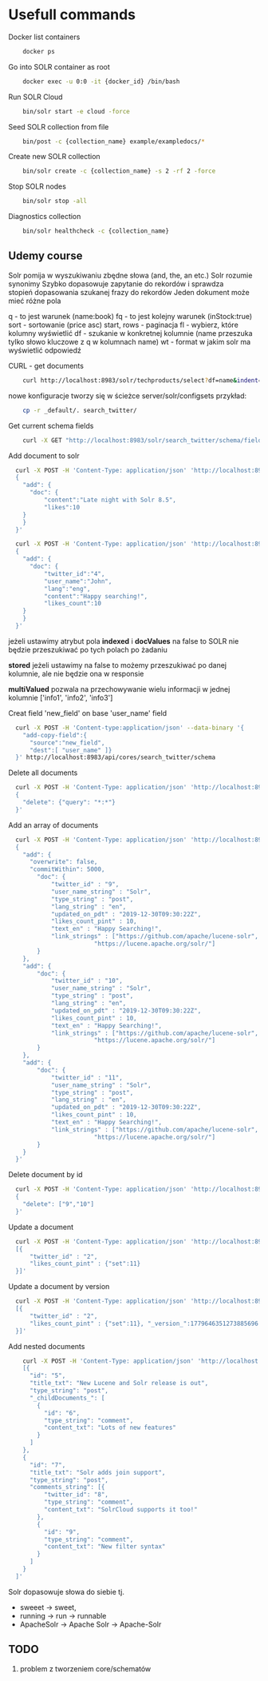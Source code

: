 # Usefull commands

Docker list containers
```bash
    docker ps
```

Go into SOLR container as root
```bash
    docker exec -u 0:0 -it {docker_id} /bin/bash
```

Run SOLR Cloud
```bash
    bin/solr start -e cloud -force
```

Seed SOLR collection from file
```bash
    bin/post -c {collection_name} example/exampledocs/*
```
    
Create new SOLR collection
```bash
    bin/solr create -c {collection_name} -s 2 -rf 2 -force
```

Stop SOLR nodes
```bash
    bin/solr stop -all
```

Diagnostics collection
```bash
    bin/solr healthcheck -c {collection_name}
```

## Udemy course

Solr pomija w wyszukiwaniu zbędne słowa (and, the, an etc.)
Solr rozumie synonimy
Szybko dopasowuje zapytanie do rekordów i sprawdza stopień dopasowania szukanej frazy do rekordów
Jeden dokument może mieć różne pola 

q - to jest warunek (name:book)
fq - to jest kolejny warunek (inStock:true)
sort - sortowanie (price asc)
start, rows - paginacja
fl - wybierz, które kolumny wyświetlić
df - szukanie w konkretnej kolumnie (name przeszuka tylko słowo kluczowe z q w kolumnach name)
wt - format w jakim solr ma wyświetlić odpowiedź


CURL - get documents
```bash
    curl http://localhost:8983/solr/techproducts/select?df=name&indent=true&q.op=OR&q=black
```

nowe konfiguracje tworzy się w ścieżce server/solr/configsets
przykład:
```bash
    cp -r _default/. search_twitter/
```


Get current schema fields
```bash
    curl -X GET "http://localhost:8983/solr/search_twitter/schema/fields"
``` 

Add document to solr
```bash
  curl -X POST -H 'Content-Type: application/json' 'http://localhost:8983/solr/search_twitter/update' --data-binary '
  {
    "add": {
      "doc": {
          "content":"Late night with Solr 8.5",
          "likes":10
    }
    }
  }'
```
```bash
  curl -X POST -H 'Content-Type: application/json' 'http://localhost:8983/solr/search_twitter/update?commitWithin=100' --data-binary '
  {
    "add": {
      "doc": {
          "twitter_id":"4",
          "user_name":"John",
          "lang":"eng",
          "content":"Happy searching!",
          "likes_count":10
    }
    }
  }'
```

jeżeli ustawimy atrybut pola **indexed** i **docValues** na false to SOLR nie będzie przeszukiwać po tych polach po żadaniu

**stored** jeżeli ustawimy na false to możemy przeszukiwać po danej kolumnie, ale nie będzie ona w responsie

**multiValued** pozwala na przechowywanie wielu informacji w jednej kolumnie ['info1', 'info2', 'info3']


Creat field 'new_field' on base 'user_name' field
```bash
  curl -X POST -H 'Content-type:application/json' --data-binary '{
    "add-copy-field":{
      "source":"new_field",
      "dest":[ "user_name" ]}
  }' http://localhost:8983/api/cores/search_twitter/schema
```

Delete all documents
```bash
  curl -X POST -H 'Content-Type: application/json' 'http://localhost:8983/solr/search_twitter/update?commitWithin=100' --data-binary '
  {
    "delete": {"query": "*:*"}
  }'

```

Add an array of documents
```bash
  curl -X POST -H 'Content-Type: application/json' 'http://localhost:8983/solr/search_twitter/update?commitWithin=100' --data-binary '
  {
    "add": {
      "overwrite": false, 
      "commitWithin": 5000,
        "doc": {
            "twitter_id" : "9",
            "user_name_string" : "Solr",
            "type_string" : "post",
            "lang_string" : "en",
            "updated_on_pdt" : "2019-12-30T09:30:22Z",
            "likes_count_pint" : 10,
            "text_en" : "Happy Searching!",
            "link_strings" : ["https://github.com/apache/lucene-solr",
                        "https://lucene.apache.org/solr/"]
        }
    },
    "add": {
        "doc": {
            "twitter_id" : "10",
            "user_name_string" : "Solr",
            "type_string" : "post",
            "lang_string" : "en",
            "updated_on_pdt" : "2019-12-30T09:30:22Z",
            "likes_count_pint" : 10,
            "text_en" : "Happy Searching!",
            "link_strings" : ["https://github.com/apache/lucene-solr",
                        "https://lucene.apache.org/solr/"]
        }
    },
    "add": {
        "doc": {
            "twitter_id" : "11",
            "user_name_string" : "Solr",
            "type_string" : "post",
            "lang_string" : "en",
            "updated_on_pdt" : "2019-12-30T09:30:22Z",
            "likes_count_pint" : 10,
            "text_en" : "Happy Searching!",
            "link_strings" : ["https://github.com/apache/lucene-solr",
                        "https://lucene.apache.org/solr/"]
        }
    }
  }'
```

Delete document by id
```bash
  curl -X POST -H 'Content-Type: application/json' 'http://localhost:8983/solr/search_twitter/update?commitWithin=100' --data-binary '
  {
    "delete": ["9","10"]
  }'
```

Update a document
```bash
  curl -X POST -H 'Content-Type: application/json' 'http://localhost:8983/solr/search_twitter/update?commitWithin=100' --data-binary '
  [{
      "twitter_id" : "2",	    
      "likes_count_pint" : {"set":11}	      
  }]'
```

Update a document by version
```bash
  curl -X POST -H 'Content-Type: application/json' 'http://localhost:8983/solr/search_twitter/update?commitWithin=100' --data-binary '
  [{
      "twitter_id" : "2",	    
      "likes_count_pint" : {"set":11}, "_version_":1779646351273885696	      
  }]'
```

Add nested documents
```bash
    curl -X POST -H 'Content-Type: application/json' 'http://localhost:8983/solr/search_twitter/update?commitWithin=100' --data-binary '
    [{
      "id": "5",
      "title_txt": "New Lucene and Solr release is out",
      "type_string": "post",
      "_childDocuments_": [
        {
          "id": "6",
          "type_string": "comment",
          "content_txt": "Lots of new features"
        }
      ]
    },
    {
      "id": "7",
      "title_txt": "Solr adds join support",
      "type_string": "post",
      "comments_string": [{
          "twitter_id": "8",
          "type_string": "comment",
          "content_txt": "SolrCloud supports it too!"
        },
        {
          "id": "9",
          "type_string": "comment",
          "content_txt": "New filter syntax"
        }
      ]
    }
  ]'
```

Solr dopasowuje słowa do siebie tj. 
- sweeet -> sweet, 
- running -> run -> runnable
- ApacheSolr -> Apache Solr -> Apache-Solr
 ## TODO

 1. problem z tworzeniem core/schematów 
